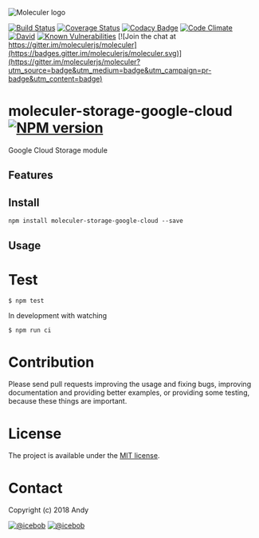 ![Moleculer logo](http://moleculer.services/images/banner.png)

[![Build Status](https://travis-ci.org/hongkongkiwi/moleculer-storage-google-cloud.svg?branch=master)](https://travis-ci.org/hongkongkiwi/moleculer-storage-google-cloud)
[![Coverage Status](https://coveralls.io/repos/github/hongkongkiwi/moleculer-storage-google-cloud/badge.svg?branch=master)](https://coveralls.io/github/hongkongkiwi/moleculer-storage-google-cloud?branch=master)
[![Codacy Badge](https://api.codacy.com/project/badge/Grade/<----hash----->)](https://www.codacy.com/app/<---username---->/moleculer-storage-google-cloud?utm_source=github.com&amp;utm_medium=referral&amp;utm_content=hongkongkiwi/moleculer-storage-google-cloud&amp;utm_campaign=Badge_Grade)
[![Code Climate](https://codeclimate.com/github/hongkongkiwi/moleculer-storage-google-cloud/badges/gpa.svg)](https://codeclimate.com/github/hongkongkiwi/moleculer-storage-google-cloud)
[![David](https://img.shields.io/david/hongkongkiwi/moleculer-storage-google-cloud.svg)](https://david-dm.org/hongkongkiwi/moleculer-storage-google-cloud)
[![Known Vulnerabilities](https://snyk.io/test/github/hongkongkiwi/moleculer-storage-google-cloud/badge.svg)](https://snyk.io/test/github/hongkongkiwi/moleculer-storage-google-cloud)
[![Join the chat at https://gitter.im/moleculerjs/moleculer](https://badges.gitter.im/moleculerjs/moleculer.svg)](https://gitter.im/moleculerjs/moleculer?utm_source=badge&utm_medium=badge&utm_campaign=pr-badge&utm_content=badge)

# moleculer-storage-google-cloud [![NPM version](https://img.shields.io/npm/v/moleculer-storage-google-cloud.svg)](https://www.npmjs.com/package/moleculer-storage-google-cloud)

Google Cloud Storage module

## Features

## Install
```
npm install moleculer-storage-google-cloud --save
```

## Usage


# Test
```
$ npm test
```

In development with watching

```
$ npm run ci
```

# Contribution
Please send pull requests improving the usage and fixing bugs, improving documentation and providing better examples, or providing some testing, because these things are important.

# License
The project is available under the [MIT license](https://tldrlegal.com/license/mit-license).

# Contact
Copyright (c) 2018 Andy

[![@icebob](https://img.shields.io/badge/github-moleculerjs-green.svg)](https://github.com/moleculerjs) [![@icebob](https://img.shields.io/badge/twitter-Icebobcsi-blue.svg)](https://twitter.com/Icebobcsi)